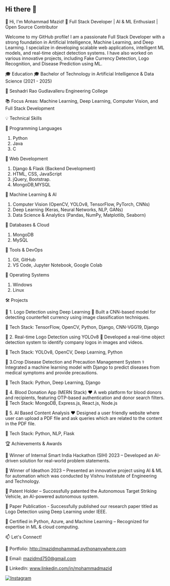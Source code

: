## Hi there 👋

👋 Hi, I'm Mohammad Mazid!
🚀 Full Stack Developer | AI & ML Enthusiast | Open Source Contributor

Welcome to my GitHub profile! I am a passionate Full Stack Developer with a strong foundation in Artificial Intelligence, Machine Learning, and Deep Learning. 
I specialize in developing scalable web applications, intelligent ML models, and real-time object detection systems. I have also worked on various innovative projects, 
including Fake Currency Detection, Logo Recognition, and Disease Prediction using ML.


🎓 Education
🎓 Bachelor of Technology in Artificial Intelligence & Data Science (2021 - 2025)

📍 Seshadri Rao Gudlavalleru Engineering College

📚 Focus Areas: Machine Learning, Deep Learning, Computer Vision, and Full Stack Development


💡 Technical Skills

🔹 Programming Languages
1. Python 
2. Java
3. C

🔹 Web Development

1. Django & Flask (Backend Development)
2. HTML, CSS, JavaScript
3. jQuery, Bootstrap.
4. MongoDB,MYSQL

🔹 Machine Learning & AI

1. Computer Vision (OpenCV, YOLOv8, TensorFlow, PyTorch, CNNs)
2. Deep Learning (Keras, Neural Networks, NLP, GANs)
3. Data Science & Analytics (Pandas, NumPy, Matplotlib, Seaborn)

🔹 Databases & Cloud

1. MongoDB
2. MySQL


🔹 Tools & DevOps

1. Git, GitHub
2. VS Code, Jupyter Notebook, Google Colab

🔹 Operating Systems

1. Windows
2. Linux


🛠 Projects

🔹 1. Logo Detection using Deep Learning
📝 Built a CNN-based model for detecting counterfeit currency using image classification techniques.

🔧 Tech Stack: TensorFlow, OpenCV, Python, Django, CNN-VGG19, Django

🔹 2. Real-time Logo Detection using YOLOv8
📸 Developed a real-time object detection system to identify company logos in images and videos.

🔧 Tech Stack: YOLOv8, OpenCV, Deep Learning, Python

🔹 3.Crop Disease Detection and Precaution Management System
⚕️ Integrated a machine learning model with Django to predict diseases from medical symptoms and provide precautions.

🔧 Tech Stack: Python, Deep Learning, Django

🔹 4. Blood Donation App (MERN Stack)
❤️ A web platform for blood donors and recipients, featuring OTP-based authentication and donor search filters.
🔧 Tech Stack: MongoDB, Express.js, React.js, Node.js

🔹 5. AI Based Content Analysis
❤️ Designed a user friendly website where user can upload a PDF file and ask queries which are related to the content in the PDF file. 

🔧 Tech Stack: Python, NLP, Flask


🏆 Achievements & Awards

🏅 Winner of Internal Smart India Hackathon (SIH) 2023 – Developed an AI-driven solution for real-world problem statements.

🏅 Winner of Ideathon 2023 – Presented an innovative project using AI & ML for automation which was conducted by Vishnu Instistute of Engineering and Technology.

🏅 Patent Holder – Successfully patented the Autonomous Target Striking Vehicle, an AI-powered autonomous system.

🏅 Paper Publication - Successfully published our research paper titled as Logo Detection using Deep Learning under IEEE.

🏅 Certified in Python, Azure, and Machine Learning – Recognized for expertise in ML & cloud computing.


📫 Let's Connect!

💼 Portfolio: http://mazidmohammad.pythonanywhere.com

📧 Email: mazidmd750@gmail.com

🔗 LinkedIn: www.linkedin.com/in/mohammadmazid

[![Instagram](https://img.shields.io/badge/Instagram-%23E4405F.svg?style=for-the-badge&logo=instagram&logoColor=white)](https://www.instagram.com/immazid_786/)








